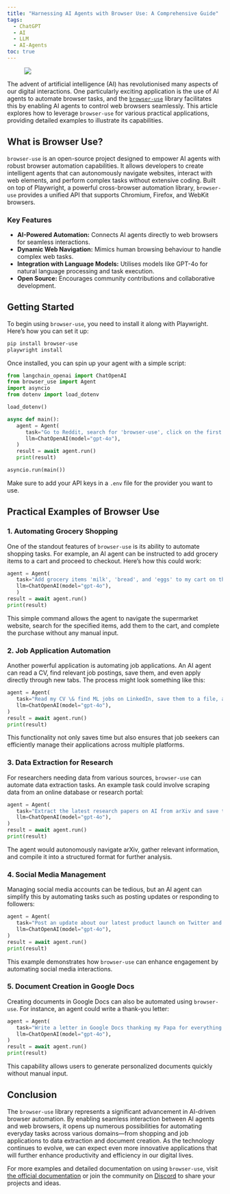 ```yaml
---
title: "Harnessing AI Agents with Browser Use: A Comprehensive Guide"
tags:
  - ChatGPT
  - AI
  - LLM
  - AI-Agents
toc: true
---
```


<figure>
	<a href=""><img src="https://images.pexels.com/photos/8438918/pexels-photo-8438918.jpeg?auto=compress"></a>
</figure>

The advent of artificial intelligence (AI) has revolutionised many aspects of our digital interactions. One particularly exciting application is the use of AI agents to automate browser tasks, and the [`browser-use`](https://github.com/browser-use/browser-use) library facilitates this by enabling AI agents to control web browsers seamlessly. This article explores how to leverage `browser-use` for various practical applications, providing detailed examples to illustrate its capabilities.

## What is Browser Use?

`browser-use` is an open-source project designed to empower AI agents with robust browser automation capabilities. It allows developers to create intelligent agents that can autonomously navigate websites, interact with web elements, and perform complex tasks without extensive coding. Built on top of Playwright, a powerful cross-browser automation library, `browser-use` provides a unified API that supports Chromium, Firefox, and WebKit browsers.

### Key Features

- **AI-Powered Automation:** Connects AI agents directly to web browsers for seamless interactions.
- **Dynamic Web Navigation:** Mimics human browsing behaviour to handle complex web tasks.
- **Integration with Language Models:** Utilises models like GPT-4o for natural language processing and task execution.
- **Open Source:** Encourages community contributions and collaborative development.

## Getting Started

To begin using `browser-use`, you need to install it along with Playwright. Here’s how you can set it up:

```sh
pip install browser-use
playwright install
```

Once installed, you can spin up your agent with a simple script:

```python
from langchain_openai import ChatOpenAI
from browser_use import Agent
import asyncio
from dotenv import load_dotenv

load_dotenv()

async def main():
   agent = Agent(
      task="Go to Reddit, search for 'browser-use', click on the first post and return the first comment.",
      llm=ChatOpenAI(model="gpt-4o"),
   )
   result = await agent.run()
   print(result)

asyncio.run(main())
```

Make sure to add your API keys in a `.env` file for the provider you want to use.

## Practical Examples of Browser Use

### 1. Automating Grocery Shopping

One of the standout features of `browser-use` is its ability to automate shopping tasks. For example, an AI agent can be instructed to add grocery items to a cart and proceed to checkout. Here’s how this could work:

```python
agent = Agent(
   task="Add grocery items 'milk', 'bread', and 'eggs' to my cart on the supermarket website and checkout.",
   llm=ChatOpenAI(model="gpt-4o"),
   )
result = await agent.run()
print(result)
```

This simple command allows the agent to navigate the supermarket website, search for the specified items, add them to the cart, and complete the purchase without any manual input.

### 2. Job Application Automation

Another powerful application is automating job applications. An AI agent can read a CV, find relevant job postings, save them, and even apply directly through new tabs. The process might look something like this:

```python
agent = Agent(
   task="Read my CV \& find ML jobs on LinkedIn, save them to a file, and apply in new tabs.",
   llm=ChatOpenAI(model="gpt-4o"),
)
result = await agent.run()
print(result)
```

This functionality not only saves time but also ensures that job seekers can efficiently manage their applications across multiple platforms.

### 3. Data Extraction for Research

For researchers needing data from various sources, `browser-use` can automate data extraction tasks. An example task could involve scraping data from an online database or research portal:

```python
agent = Agent(
   task="Extract the latest research papers on AI from arXiv and save their titles and abstracts.",
   llm=ChatOpenAI(model="gpt-4o"),
)
result = await agent.run()
print(result)
```

The agent would autonomously navigate arXiv, gather relevant information, and compile it into a structured format for further analysis.

### 4. Social Media Management

Managing social media accounts can be tedious, but an AI agent can simplify this by automating tasks such as posting updates or responding to followers:

```python
agent = Agent(
   task="Post an update about our latest product launch on Twitter and thank my latest follower.",
   llm=ChatOpenAI(model="gpt-4o"),
)
result = await agent.run()
print(result)
```

This example demonstrates how `browser-use` can enhance engagement by automating social media interactions.

### 5. Document Creation in Google Docs

Creating documents in Google Docs can also be automated using `browser-use`. For instance, an agent could write a thank-you letter:

```python
agent = Agent(
   task="Write a letter in Google Docs thanking my Papa for everything and save it as a PDF.",
   llm=ChatOpenAI(model="gpt-4o"),
)
result = await agent.run()
print(result)
```

This capability allows users to generate personalized documents quickly without manual input.

## Conclusion

The `browser-use` library represents a significant advancement in AI-driven browser automation. By enabling seamless interaction between AI agents and web browsers, it opens up numerous possibilities for automating everyday tasks across various domains—from shopping and job applications to data extraction and document creation. As the technology continues to evolve, we can expect even more innovative applications that will further enhance productivity and efficiency in our digital lives.

For more examples and detailed documentation on using `browser-use`, visit [the official documentation](https://docs.browser-use.com) or join the community on [Discord](https://link.browser-use.com/discord) to share your projects and ideas.
